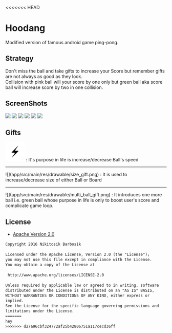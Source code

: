 <<<<<<< HEAD
# Hoodang
Modified version of famous android game ping-pong.

## Strategy
Don't miss the ball and take gifts to increase your Score but remember gifts are not always as good as they look.<br>
Collision with pink ball will your score by one only but green ball aka score ball will increase score by two in one collision. 

## ScreenShots
<img src = "https://github.com/yadav-rahul/Hoodang/blob/master/screenshots/main.png" width = "300">
<img src = "https://github.com/yadav-rahul/Hoodang/blob/master/screenshots/play_one.png" width = "300">
<img src = "https://github.com/yadav-rahul/Hoodang/blob/master/screenshots/play_two.png" width = "300">
<img src = "https://github.com/yadav-rahul/Hoodang/blob/master/screenshots/play_three.png" width = "300">
<img src = "https://github.com/yadav-rahul/Hoodang/blob/master/screenshots/gameover.png" width = "300">
<img src = "https://github.com/yadav-rahul/Hoodang/blob/master/screenshots/leaderboard.png" width = "300">

## Gifts
![](app/src/main/res/drawable/speed_gift.png) : It's purpose in life is increase/decrease Ball's speed
<hr>
![](app/src/main/res/drawable/size_gift.png) : It is used to increase/decrease size of either Ball or Board
<hr>
![](app/src/main/res/drawable/multi_ball_gift.png) : It introduces one more ball i.e. green ball whose
 purpose in life is only to boost user's score and complicate game loop.

## License

* [Apache Version 2.0](http://www.apache.org/licenses/LICENSE-2.0.html)

```
Copyright 2016 Nikitosik Barbosik

Licensed under the Apache License, Version 2.0 (the "License");
you may not use this file except in compliance with the License.
You may obtain a copy of the License at

 http://www.apache.org/licenses/LICENSE-2.0

Unless required by applicable law or agreed to in writing, software
distributed under the License is distributed on an "AS IS" BASIS,
WITHOUT WARRANTIES OR CONDITIONS OF ANY KIND, either express or implied.
See the License for the specific language governing permissions and
limitations under the License.
=======
hey
>>>>>>> d27a96cbf324772af25b42806751a117cecd36ff
